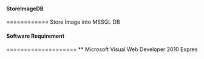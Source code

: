 #### StoreImageDB
============
Store Image into MSSQL DB

#### Software Requirement
====================
** Microsoft Visual Web Developer 2010 Expres
